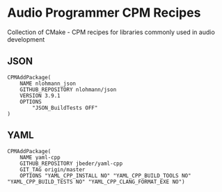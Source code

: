 # Audio Programmer CPM Recipes

Collection of CMake - CPM recipes for libraries commonly used in audio development

## JSON

    CPMAddPackage(
        NAME nlohmann_json
        GITHUB_REPOSITORY nlohmann/json
        VERSION 3.9.1
        OPTIONS 
            "JSON_BuildTests OFF"
    )

## YAML

    CPMAddPackage(
        NAME yaml-cpp
        GITHUB_REPOSITORY jbeder/yaml-cpp
        GIT_TAG origin/master
        OPTIONS "YAML_CPP_INSTALL NO" "YAML_CPP_BUILD_TOOLS NO" "YAML_CPP_BUILD_TESTS NO" "YAML_CPP_CLANG_FORMAT_EXE NO")
        
        
